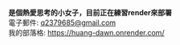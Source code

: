 **是個熱愛思考的小女子，目前正在練習render來部署**
<br>電子郵件: q2379685@gmail.com
<br>我的部落格: https://huang-dawn.onrender.com/
